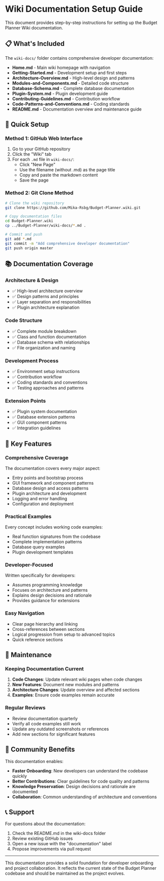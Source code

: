 # Wiki Documentation Setup Guide

This document provides step-by-step instructions for setting up the Budget Planner Wiki documentation.

## 📋 What's Included

The `wiki-docs/` folder contains comprehensive developer documentation:

- **Home.md** - Main wiki homepage with navigation
- **Getting-Started.md** - Development setup and first steps  
- **Architecture-Overview.md** - High-level design and patterns
- **Modules-and-Components.md** - Detailed code structure
- **Database-Schema.md** - Complete database documentation
- **Plugin-System.md** - Plugin development guide
- **Contributing-Guidelines.md** - Contribution workflow
- **Code-Patterns-and-Conventions.md** - Coding standards
- **README.md** - Documentation overview and maintenance guide

## 🚀 Quick Setup

### Method 1: GitHub Web Interface

1. Go to your GitHub repository
2. Click the "Wiki" tab
3. For each `.md` file in `wiki-docs/`:
   - Click "New Page"
   - Use the filename (without .md) as the page title
   - Copy and paste the markdown content
   - Save the page

### Method 2: Git Clone Method

```bash
# Clone the wiki repository
git clone https://github.com/Mika-Rsbg/Budget-Planner.wiki.git

# Copy documentation files
cd Budget-Planner.wiki
cp ../Budget-Planner/wiki-docs/*.md .

# Commit and push
git add *.md
git commit -m "Add comprehensive developer documentation"
git push origin master
```

## 📚 Documentation Coverage

### Architecture & Design
- ✅ High-level architecture overview
- ✅ Design patterns and principles  
- ✅ Layer separation and responsibilities
- ✅ Plugin architecture explanation

### Code Structure
- ✅ Complete module breakdown
- ✅ Class and function documentation
- ✅ Database schema with relationships
- ✅ File organization and naming

### Development Process
- ✅ Environment setup instructions
- ✅ Contribution workflow
- ✅ Coding standards and conventions
- ✅ Testing approaches and patterns

### Extension Points
- ✅ Plugin system documentation
- ✅ Database extension patterns
- ✅ GUI component patterns
- ✅ Integration guidelines

## 🎯 Key Features

### Comprehensive Coverage
The documentation covers every major aspect:
- Entry points and bootstrap process
- GUI framework and component patterns
- Database design and access patterns
- Plugin architecture and development
- Logging and error handling
- Configuration and deployment

### Practical Examples
Every concept includes working code examples:
- Real function signatures from the codebase
- Complete implementation patterns
- Database query examples
- Plugin development templates

### Developer-Focused
Written specifically for developers:
- Assumes programming knowledge
- Focuses on architecture and patterns
- Explains design decisions and rationale
- Provides guidance for extensions

### Easy Navigation
- Clear page hierarchy and linking
- Cross-references between sections
- Logical progression from setup to advanced topics
- Quick reference sections

## 🔧 Maintenance

### Keeping Documentation Current

1. **Code Changes**: Update relevant wiki pages when code changes
2. **New Features**: Document new modules and patterns
3. **Architecture Changes**: Update overview and affected sections
4. **Examples**: Ensure code examples remain accurate

### Regular Reviews

- Review documentation quarterly
- Verify all code examples still work
- Update any outdated screenshots or references
- Add new sections for significant features

## 🤝 Community Benefits

This documentation enables:
- **Faster Onboarding**: New developers can understand the codebase quickly
- **Better Contributions**: Clear guidelines for code quality and patterns
- **Knowledge Preservation**: Design decisions and rationale are documented
- **Collaboration**: Common understanding of architecture and conventions

## 📞 Support

For questions about the documentation:
1. Check the README.md in the wiki-docs folder
2. Review existing GitHub issues
3. Open a new issue with the "documentation" label
4. Propose improvements via pull request

---

This documentation provides a solid foundation for developer onboarding and project collaboration. It reflects the current state of the Budget Planner codebase and should be maintained as the project evolves.